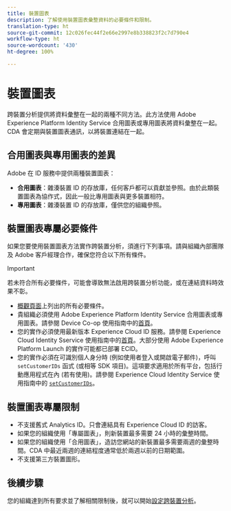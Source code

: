 ```yaml
---
title: 裝置圖表
description: 了解使用裝置圖表彙整資料的必要條件和限制。
translation-type: ht
source-git-commit: 12c026fec44f2e66e2997e8b338823f2c7d790e4
workflow-type: ht
source-wordcount: '430'
ht-degree: 100%

---
```



# 裝置圖表

跨裝置分析提供將資料彙整在一起的兩種不同方法。此方法使用 Adobe Experience Platform Identity Service 合用圖表或專用圖表將資料彙整在一起。CDA 會定期與裝置圖表通訊，以將裝置連結在一起。

## 合用圖表與專用圖表的差異

Adobe 在 ID 服務中提供兩種裝置圖表：

* **合用圖表**：雜湊裝置 ID 的存放庫，任何客戶都可以貢獻並參照。由於此類裝置圖表為協作式，因此一般比專用圖表與更多裝置相符。
* **專用圖表**：雜湊裝置 ID 的存放庫，僅供您的組織參照。

## 裝置圖表專屬必要條件

如果您要使用裝置圖表方法實作跨裝置分析，須進行下列事項。請與組織內部團隊及 Adobe 客戶經理合作，確保您符合以下所有條件。

>[!IMPORTANT]
>
>若未符合所有必要條件，可能會導致無法啟用跨裝置分析功能，或在連結資料時效果不彰。

* [概觀頁面](overview.md)上列出的所有必要條件。
* 貴組織必須使用 Adobe Experience Platform Identity Service 合用圖表或專用圖表。請參閱 Device Co-op 使用指南中的[首頁](https://docs.adobe.com/content/help/zh-Hant/device-co-op/using/home.html)。
* 您的實作必須使用最新版本 Experience Cloud ID 服務。請參閱 Experience Cloud Identity Sservice 使用指南中的[首頁](https://docs.adobe.com/content/help/zh-Hant/id-service/using/home.html)。大部分使用 Adobe Experience Platform Launch 的實作可能都已部署 ECID。
* 您的實作必須在可識別個人身分時 (例如使用者登入或開啟電子郵件)，呼叫 `setCustomerIDs` 函式 (或相等 SDK 項目)。這項要求適用於所有平台，包括行動應用程式在內 (若有使用)。請參閱 Experience Cloud Identity Service 使用指南中的 [`setCustomerIDs`](https://docs.adobe.com/content/help/zh-Hant/id-service/using/id-service-api/methods/setcustomerids.html)。

## 裝置圖表專屬限制

* 不支援舊式 Analytics ID。只會連結具有 Experience Cloud ID 的訪客。
* 如果您的組織使用「專屬圖表」，則新裝置最多需要 24 小時的彙整時間。
* 如果您的組織使用「合用圖表」，造訪您網站的新裝置最多需要兩週的彙整時間。CDA 中最近兩週的連結程度通常低於兩週以前的日期範圍。
* 不支援第三方裝置圖形。

## 後續步驟

您的組織達到所有要求並了解相關限制後，就可以開始[設定跨裝置分析](setup.md)。

